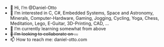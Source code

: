 - 👋 Hi, I’m @Daniel-Otto
- 👀 I’m interested in C, C#, Embedded Systems, Space and Astronomy, Minerals, Computer-Hardware, Gaming, Jogging, Cycling, Yoga, Chess, Meditation, Lego, E-Guitar, 3D-Printing, CAD, ...
- 🌱 I’m currently learning somewhat from above
- ~~💞️ I’m looking to collaborate on ...~~
- 📫 How to reach me: daniel-otto.com

<!---
Daniel-Otto/Daniel-Otto is a ✨ special ✨ repository because its `README.md` (this file) appears on your GitHub profile.
You can click the Preview link to take a look at your changes.
--->
